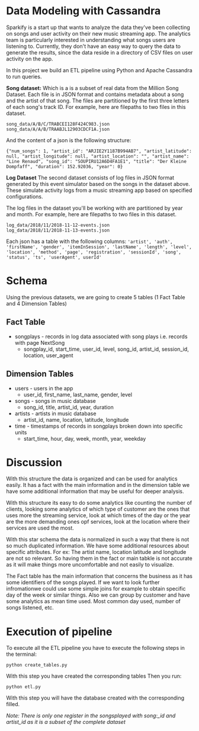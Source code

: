 # Data Modeling with Cassandra

Sparkify is a start up that wants to analyze the data they've been collecting on songs and user activity on their new music streaming app. The analytics team is particularly interested in understanding what songs users are listening to. Currently, they don't have an easy way to query the data to generate the results, since the data reside in a directory of CSV files on user activity on the app.

In this project we build an ETL pipeline using Python and Apache Cassandra to run queries.




**Song dataset:** 
Which is a is a subset of real data from the Million Song Dataset. Each file is in JSON format and contains metadata about a song and the artist of that song. The files are partitioned by the first three letters of each song's track ID. For example, here are filepaths to two files in this dataset. 
```
song_data/A/B/C/TRABCEI128F424C983.json
song_data/A/A/B/TRAABJL12903CDCF1A.json
```
And the content of a json is the following structure:
```
{"num_songs": 1, "artist_id": "ARJIE2Y1187B994AB7", "artist_latitude": null, "artist_longitude": null, "artist_location": "", "artist_name": "Line Renaud", "song_id": "SOUPIRU12A6D4FA1E1", "title": "Der Kleine Dompfaff", "duration": 152.92036, "year": 0}
```
**Log Dataset**
The second dataset consists of log files in JSON format generated by this event simulator based on the songs in the dataset above. These simulate activity logs from a music streaming app based on specified configurations.

The log files in the dataset you'll be working with are partitioned by year and month. For example, here are filepaths to two files in this dataset.
````
log_data/2018/11/2018-11-12-events.json
log_data/2018/11/2018-11-13-events.json
````

Each json has a table with the following columns: 
``` 'artist', 'auth', 'firstName', 'gender', 'itemInSession', 'lastName', 'length', 'level', 'location', 'method', 'page', 'registration', 'sessionId', 'song', 'status', 'ts', 'userAgent', userId' ```

# Schema
Using the previous datasets, we are going to create 5 tables (1 Fact Table and 4 Dimension Tables)

## Fact Table
- songplays - records in log data associated with song plays i.e. records with page NextSong 
    - songplay_id, start_time, user_id, level, song_id, artist_id, session_id, location, user_agent
## Dimension Tables
- users - users in the app
    - user_id, first_name, last_name, gender, level
- songs - songs in music database
    - song_id, title, artist_id, year, duration
- artists - artists in music database
    - artist_id, name, location, latitude, longitude
- time - timestamps of records in songplays broken down into specific units
    - start_time, hour, day, week, month, year, weekday
    
# Discussion
    
With this structure the data is organized and can be used for analytics easily. It has a fact with the main information and in the dimension table we have some additional information that may be useful for deeper analysis.

With this structure its easy to do some analytics like counting the number of clients, looking some analytics of which type of customer are the ones that uses more the streaming service, look at which times of the day or the year are the more demanding ones opf services, look at the location where their services are used the most.

With this star schema the data is normalized in such a way that there is not so  much duplicated information. We have some additional resources about specific attributes. For ex: The artist name, location latitude and longitude are not so relevant. So having them in the fact or main tabkle is not accurate as it will make things more uncomfortable and not easily to visualize.

The Fact table has the main information that concerns the business as it has some identifiers of the songs played. If we want to look further infromationwe could use some simple joins for example to obtain specific day of the week or similar things. Also we can group by customer and have some analytics as mean time used. Most common day used, number of songs listened, etc.

# Execution of pipeline
To execute all the ETL pipeline you have to execute the following steps in the terminal:
```
python create_tables.py
```

With this step you have created the corresponding tables
Then you run:
```
python etl.py
```
With this step you will have the database created with the corresponding filled.

*Note: There is only one register in the songsplayed with song:_id and artist_id as it is a subset of the complete dataset*